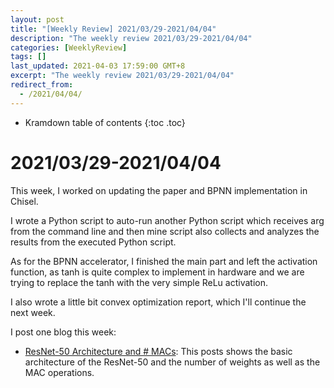 ```yaml
---
layout: post
title: "[Weekly Review] 2021/03/29-2021/04/04"
description: "The weekly review 2021/03/29-2021/04/04"
categories: [WeeklyReview]
tags: []
last_updated: 2021-04-03 17:59:00 GMT+8
excerpt: "The weekly review 2021/03/29-2021/04/04"
redirect_from:
  - /2021/04/04/
---
```


* Kramdown table of contents
{:toc .toc}
# 2021/03/29-2021/04/04

This week, I worked on updating the paper and BPNN implementation in Chisel.

I wrote a Python script to auto-run another Python script which receives arg from the command line and then mine script also collects and analyzes the results from the executed Python script.

As for the BPNN accelerator, I finished the main part and left the activation function, as tanh is quite complex to implement in hardware and we are trying to replace the tanh with the very simple ReLu activation.

I also wrote a little bit convex optimization report, which I'll continue the next week.

I post one blog this week:

+ [ResNet-50 Architecture and # MACs](https://singularitykchen.github.io/blog/2021/04/03/Glean-ResNet-50-Arch-And-MACs/): This posts shows the basic architecture of the ResNet-50 and the number of weights as well as the MAC operations.